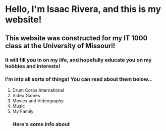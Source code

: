 # Hello, I'm Isaac Rivera, and this is my website!

## This website was constructed for my IT 1000 class at the University of Missouri! 

### It will fill you in on my life, and hopefully educate you on my hobbies and interests!
### I'm into all sorts of things! You can read about them below...

<html>
  <body>
    <ol>
      <li><link src="">Drum Corps International</link></li>
      <li><link src="">Video Games</link></li>
      <li><link src="">Movies and Videography</link></li>
      <li><link src="">Music</link></li>
      <li><link src="">My Family</link></li>
</html>
       
  

### Here's some info about 

